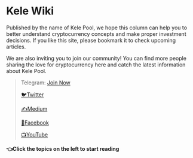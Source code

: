 # Kele Wiki

Published by the name of Kele Pool, we hope this column can help you to better understand cryptocurrency concepts and make proper investment decisions. If you like this site, please bookmark it to check upcoming articles.

We are also inviting you to join our community! You can find more people sharing the love for cryptocurrency here and catch the latest information about Kele Pool.

> Telegram: [Join Now](https://t.me/kelepoolcom)
>
> [🐦Twitter](https://twitter.com/PoolCola)
>
> [✍Medium](https://medium.com/@kelepool)
>
> [🤝Facebook](https://www.facebook.com/KelePool/)
>
> [📺YouTube](https://www.youtube.com/channel/UC41u9bo8U8UYNO_rJ6pb8GQ)



**👈Click the topics on the left to start reading**



